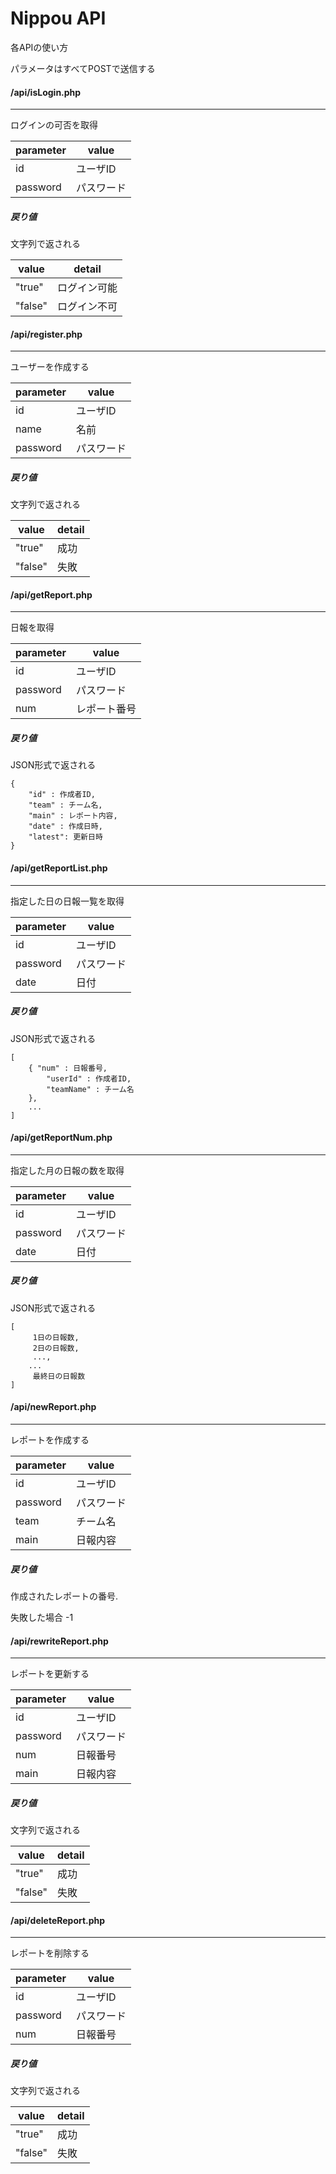 # Nippou API

 各APIの使い方

パラメータはすべてPOSTで送信する

#### /api/isLogin.php

---

ログインの可否を取得

| parameter | value |
|---|---|
| id | ユーザID |
| password | パスワード |

##### 戻り値

文字列で返される

| value | detail |
|---|---|
| "true" | ログイン可能 |
| "false" | ログイン不可 |

#### /api/register.php

---

ユーザーを作成する

| parameter | value |
|---|---|
| id | ユーザID |
| name | 名前 |
| password | パスワード |

##### 戻り値

文字列で返される

| value | detail |
|---|---|
| "true" | 成功 |
| "false" | 失敗 |

#### /api/getReport.php

---

日報を取得

| parameter | value |
|---|---|
| id | ユーザID |
| password | パスワード |
| num | レポート番号 |

##### 戻り値

JSON形式で返される

```
{
	"id" : 作成者ID,
	"team" : チーム名,
	"main" : レポート内容,
	"date" : 作成日時,
	"latest": 更新日時
}
```

#### /api/getReportList.php

---

指定した日の日報一覧を取得

| parameter | value |
|---|---|
| id | ユーザID |
| password | パスワード |
| date | 日付 |

##### 戻り値

JSON形式で返される

```
[
	{ "num" : 日報番号,
		"userId" : 作成者ID,
		"teamName" : チーム名
	},
	...	
]
```

#### /api/getReportNum.php

---

指定した月の日報の数を取得

| parameter | value |
|---|---|
| id | ユーザID |
| password | パスワード |
| date | 日付 |

##### 戻り値

JSON形式で返される

```
[
	 1日の日報数,
	 2日の日報数,
	 ...,
	...
	 最終日の日報数
]
```

#### /api/newReport.php

---

レポートを作成する

| parameter | value |
|---|---|
| id | ユーザID |
| password | パスワード |
| team | チーム名 |
| main | 日報内容 |

##### 戻り値

作成されたレポートの番号.

失敗した場合 -1

#### /api/rewriteReport.php

---

レポートを更新する

| parameter | value |
|---|---|
| id | ユーザID |
| password | パスワード |
| num | 日報番号 |
| main | 日報内容 |

##### 戻り値

文字列で返される

| value | detail |
|---|---|
| "true" | 成功 |
| "false" | 失敗 |

#### /api/deleteReport.php

---

レポートを削除する

| parameter | value |
|---|---|
| id | ユーザID |
| password | パスワード |
| num | 日報番号 |

##### 戻り値

文字列で返される

| value | detail |
|---|---|
| "true" | 成功 |
| "false" | 失敗 |

